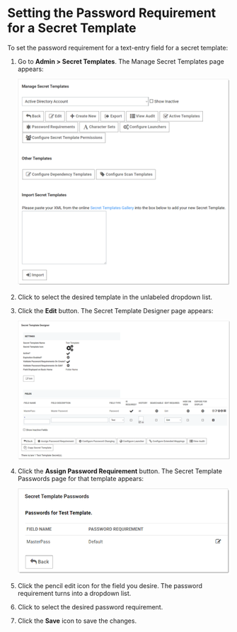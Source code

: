 [title]: # (Setting the Password Requirement for a Secret Template)
[tags]: # (Template)
[priority]: # (20)

# Setting the Password Requirement for a Secret Template

To set the password requirement for a text-entry field for a secret template:

1. Go to **Admin \> Secret Templates**. The Manage Secret Templates page appears:

   ![1567710946389](images/1567710946389.png)

1. Click to select the desired template in the unlabeled dropdown list.

1. Click the **Edit** button. The Secret Template Designer page appears:

   ![1567711108833](images/1567711108833.png)

1. Click the **Assign Password Requirement** button. The Secret Template Passwords page for that template appears:

    ![1567711556910](images/1567711556910.png)

1. Click the pencil edit icon for the field you desire. The password requirement turns into a dropdown list.

1. Click to select the desired password requirement.

1. Click the **Save** icon to save the changes.
